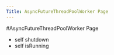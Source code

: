 ---Title: AsyncFutureThreadPoolWorker Page---#AsyncFutureThreadPoolWorker Page- self shutdown- self isRunning